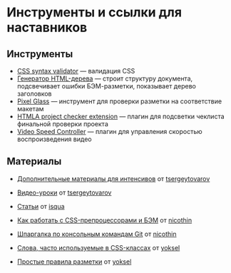 # Инструменты и ссылки для наставников

## Инструменты

* [CSS syntax validator](https://csstree.github.io/docs/validator.html) — валидация CSS
* [Генератор HTML-дерева](http://yoksel.github.io/html-tree/) — строит структуру документа, подсвечивает ошибки БЭМ-разметки, показывает дерево заголовков
* [Pixel Glass](https://github.com/yoksel/pixel-glass-js/) — инструмент для проверки разметки на соответствие макетам
* [HTMLA project checker extension](https://github.com/yoksel/htmla-project-checker) — плагин для подсветки чеклиста финальной проверки проекта
* [Video Speed Controller](https://chrome.google.com/webstore/detail/video-speed-controller/nffaoalbilbmmfgbnbgppjihopabppdk?hl=en) — плагин для управления скоростью воспроизведения видео

## Материалы

* [Дополнительные материалы для интенсивов](https://github.com/tsergeytovarov/htmlacademy-basic-additional-material) от [tsergeytovarov](https://github.com/tsergeytovarov)
* [Видео-уроки](https://www.youtube.com/playlist?list=PLQPQDQeOswiX4D7VpMt_C9Cz2Bzdi4Fn3) от [tsergeytovarov](https://github.com/tsergeytovarov)

* [Статьи](https://isqua.ru/blog/) от [isqua](https://github.com/isqua)

* [Как работать с CSS-препроцессорами и БЭМ](http://nicothin.github.io/idiomatic-pre-CSS/) от [nicothin](https://github.com/nicothin)
* [Шпаргалка по консольным командам Git](https://github.com/nicothin/web-development/tree/master/git) от [nicothin](https://github.com/nicothin)

* [Слова, часто используемые в CSS-классах](https://github.com/yoksel/common-words) от [yoksel](https://github.com/yoksel)
* [Простые правила разметки](http://yoksel.github.io/easy-markup/) от [yoksel](https://github.com/yoksel)
